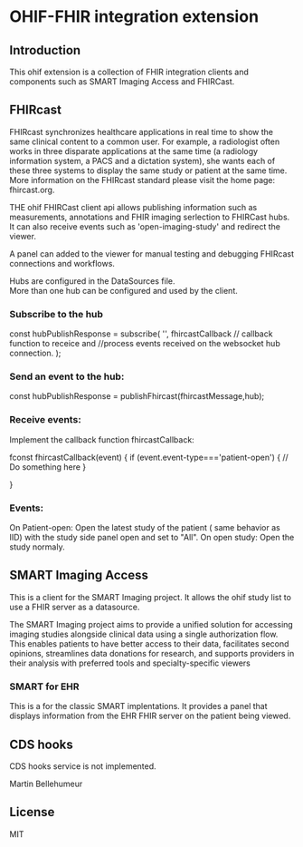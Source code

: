 # OHIF-FHIR integration extension

## Introduction

This ohif extension is a collection of  FHIR integration clients and components such as SMART Imaging Access and FHIRCast.


## FHIRcast
FHIRcast synchronizes healthcare applications in real time to show the same clinical content to a common user. For example, a radiologist often works in three disparate applications at the same time (a radiology information system, a PACS and a dictation system), she wants each of these three systems to display the same study or patient at the same time. More information on the FHIRcast standard please visit the home page: fhircast.org.

THE ohif FHIRCast client api allows publishing information such as measurements, annotations and FHIR imaging serlection  to FHIRCast hubs.  It can also receive events such as 'open-imaging-study' and redirect the viewer.

A panel can added to the viewer for manual testing and debugging FHIRcast connections and workflows.

Hubs are configured in the DataSources file.  
More than one hub can be configured and used by the client. 

### Subscribe to the hub
const hubPublishResponse = subscribe(
    '<hub name in configuration>',
    fhircastCallback    // callback function to receice and 
                        //process events received on the websocket hub connection.
    );

### Send an event to the hub:
const hubPublishResponse = publishFhircast(fhircastMessage,hub);

### Receive events:
Implement the callback function fhircastCallback:

fconst fhircastCallback(event) {
if (event.event-type==='patient-open') {
    // Do something here
}

}

### Events:
On Patient-open:  Open the latest study of the patient ( same behavior as IID) with the study side panel open and set to "All".
On open study: Open the study normaly.



## SMART Imaging Access

This is a client for the SMART Imaging project.  It allows the ohif study list to use a FHIR server as a datasource. 

The SMART Imaging project aims to provide a unified solution for accessing imaging studies alongside clinical data using a single authorization flow. This enables patients to have better access to their data, facilitates second opinions, streamlines data donations for research, and supports providers in their analysis with preferred tools and specialty-specific viewers


### SMART for EHR
This is a for the classic SMART implentations.  It provides a panel that displays information from the EHR FHIR server on the patient being viewed.


## CDS hooks
CDS hooks service is not implemented.


Martin Bellehumeur 
## License 
MIT
